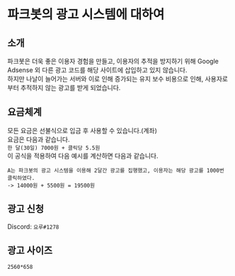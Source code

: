 # 파크봇의 광고 시스템에 대하여
## 소개
파크봇은 더욱 좋은 이용자 경험을 만들고, 이용자의 추적을 방지하기 위해 Google Adsense 외 다른 광고 코드를 해당 사이트에 삽입하고 있지 않습니다.<br />
하지만 나날이 늘어가는 서버와 이로 인해 증가되는 유지 보수 비용으로 인해, 사용자로부터 추적하지 않는 광고를 받게 되었습니다.

## 요금체계
모든 요금은 선불식으로 입금 후 사용할 수 있습니다.(계좌)<br />
요금은 다음과 같습니다.<br /> `한 달(30일) 7000원 + 클릭당 5.5원`<br />
이 공식을 적용하여 다음 예시를 계산하면 다음과 같습니다.<br />
```
A는 파크봇의 광고 시스템을 이용해 2달간 광고를 집행했고, 이용자는 해당 광고를 1000번 클릭하였다.
-> 14000원 + 5500원 = 19500원
```

## 광고 신청
Discord: `요루#1278`

## 광고 사이즈
`2560*658`
